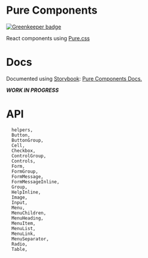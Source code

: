 # Pure Components

[![Greenkeeper badge](https://badges.greenkeeper.io/Thram/thram-components.svg)](https://greenkeeper.io/)

 React components using [Pure.css](https://purecss.io/)

 # Docs

Documented using [Storybook](storybooks.js.org): [Pure Components Docs.](http://thram.github.io/pure-components/)

***WORK IN PROGRESS***

# API
```
  helpers,
  Button,
  ButtonGroup,
  Cell,
  Checkbox,
  ControlGroup,
  Controls,
  Form,
  FormGroup,
  FormMessage,
  FormMessageInline,
  Group,
  HelpInline,
  Image,
  Input,
  Menu,
  MenuChildren,
  MenuHeading,
  MenuItem,
  MenuList,
  MenuLink,
  MenuSeparator,
  Radio,
  Table,
```